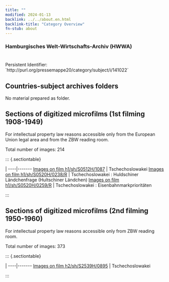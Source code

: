 ```yaml
---
title: ""
modified: 2024-01-13
backlink: ../../about.en.html
backlink-title: "Category Overview"
fn-stub: about
---
```


### Hamburgisches Welt-Wirtschafts-Archiv (HWWA)

# 

<div class="hint">Persistent Identifier: `http://purl.org/pressemappe20/category/subject/i/141022`</div>







## Countries-subject archives folders





No material prepared as folder.



<a id="filmsections" />

## Sections of digitized microfilms (1st filming 1908-1949)

<p>For intellectual property law reasons accessible only from the European Union legal area and from the ZBW reading room.</p>



<p>Total number of images: 214</p>




::: {.sectiontable}

 | 
----|-------
<a class="btn" href="https://pm20.zbw.eu/film/h1/sh/S0512H/1087" rel="nofollow">Images on film h1/sh/S0512H/1087</a> | Tschechoslowakei
<a class="btn" href="https://pm20.zbw.eu/film/h1/sh/S0520H/0238/R" rel="nofollow">Images on film h1/sh/S0520H/0238/R</a> | Tschechoslowakei : Huldschiner Ländchenfrage (Hultschiner Ländchen)
<a class="btn" href="https://pm20.zbw.eu/film/h1/sh/S0520H/0259/R" rel="nofollow">Images on film h1/sh/S0520H/0259/R</a> | Tschechoslowakei : Eisenbahnmarkprioritäten


:::




## Sections of digitized microfilms (2nd filming 1950-1960)

<p>For intellectual property law reasons accessible only from ZBW reading room.</p>



<p>Total number of images: 373</p>




::: {.sectiontable}

 | 
----|-------
<a class="btn" href="https://pm20.zbw.eu/film/h2/sh/S2539H/0895" rel="nofollow">Images on film h2/sh/S2539H/0895</a> | Tschechoslowakei


:::
















